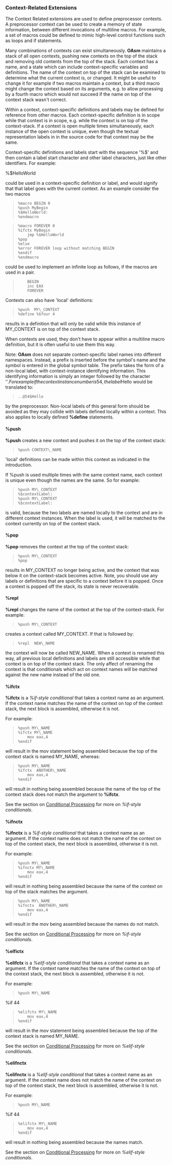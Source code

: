 ### Context-Related Extensions

 
 The Context Related extensions are used to define preprocessor contexts.  A preprocessor context can be used to create a memory of state information, between different invocations of multiline macros.  For example, a set of macros could be defined to mimic high-level control functions such as loops and if statements.
 
 Many combinations of contexts can exist simultaneously.  **OAsm** maintains a stack of all open contexts, pushing new contexts on the top of the stack and removing old contents from the top of the stack.  Each context has a name, and a state which can include context-specific variables and definitions.  The name of the context on top of the stack can be examined to determine what the current context is, or changed.  It might be useful to change it for example if two macros maintain a context, but a third macro might change the context based on its arguments, e.g. to allow processing by a fourth macro which would not succeed if the name on top of the context stack wasn't correct.
 
 Within a context, context-specific definitions and labels may be defined for reference from other macros.  Each context-specific definition is in scope while that context is in scope, e.g. while the context is on top of the context-stack.  If a context is open multiple times simultaneously, each instance of the open context is unique, even though the textual representation labels in in the source code for that context may be the same.
 
 Context-specific definitions and labels start with the sequence '%$' and then contain a label start character and other label characters, just like other identifiers.  For example:
 
 %$HelloWorld
 
 could be used in a context-specific definition or label, and would signify that that label goes with the current context.  As an example consider the two macros
 
>     %macro BEGIN 0
>     %push MyBegin
>     %$HelloWorld:
>     %endmacro
 
>     %macro FOREVER 0
>     %ifctx MyBegin
>         jmp %$HelloWorld
>     %pop
>     %else
>     %error FOREVER loop without matching BEGIN
>     %endif
>     %endmacro
>     
 could be used to implement an infinite loop as follows, if the macros are used in a pair.  
 
>         BEGIN
>         inc EAX
>         FOREVER
 
 Contexts can also have 'local' definitions:
 
>     %push  MY\_CONTEXT
>     %define %$four 4
 
 results in a definition that will only be valid while this instance of MY\_CONTEXT is on top of the context stack.
 
 When contexts are used, they don't have to appear within a multiline macro definition, but it is often useful to use them this way.
 
 Note:  **OAsm** does not separate context-specific label names into different namespaces.  Instead, a prefix is inserted before the symbol's name and the symbol is entered in the global symbol table.  The prefix takes the form of a non-local label, with context-instance identifying information.  This identifying information is simply an integer followed by the character '$'.  For example if the context instance number is 54, the label %$Hello would be translated to:
 
>     ..@54$Hello
 
 by the preprocessor.  Non-local labels of this general form should be avoided as they may collide with labels defined locally within a context.  This also applies to locally defined **%define** statements.


#### %push

 **%push** creates a new context and pushes it on the top of the context stack:
 
>     %push CONTEXT\_NAME
 
 'local' definitions can be made within this context as indicated in the introduction.
 
 If %push is used multiple times with the same context name, each context is unique even though the names are the same.  So for example:
 
>     %push MY\_CONTEXT
>     %$contextLabel:
>     %push MY\_CONTEXT
>     %$contextLabel:
 
 is valid, because the two labels are named locally to the context and are in different context instances.  When the label is used, it will be matched to the context currently on top of the context stack.


#### %pop

 **%pop** removes the context at the top of the context stack:
 
>     %push MY\_CONTEXT
>     %pop 
 
 results in MY\_CONTEXT no longer being active, and the context that was below it on the context-stack becomes active.  Note, you should use any labels or definitions that are specific to a context before it is popped.  Once a context is popped off the stack, its state is never recoverable.


#### %repl

 **%repl** changes the name of the context at the top of the context-stack.  For example:
 
>     %push MY\_CONTEXT
 
 creates a context called MY\_CONTEXT.  If that is followed by:
 
>     %repl  NEW\_NAME
 
 the context will now be called NEW\_NAME.  When a context is renamed this way, all previous local definitions and labels are still accessible while that context is on top of the context stack.  The only affect of renaming the context is that conditionals which act on context names will be matched against the new name instead of the old one.


#### %ifctx

 **%ifctx** is a _%if-style conditional_ that takes a context name as an argument.  If the context name matches the name of the context on top of the context stack, the next block is assembled, otherwise it is not.
 
 For example:
 
>     %push MY\_NAME
>     %ifctx MY\_NAME
>         mov eax,4
>     %endif
 
 will result in the mov statement being assembled because the top of the context stack is named MY\_NAME, whereas:
 
>     %push MY\_NAME
>     %ifctx  ANOTHER\_NAME
>         mov eax,4
>     %endif
 
 will result in nothing being assembled because the name of the top of the context stack does not match the argument to **%ifctx**.
 
 See the section on [Conditional Processing](Conditional%20Processing.md) for more on _%if-style conditionals_.


#### %ifnctx

 **%ifnctx** is a _%if-style conditional_ that takes a context name as an argument.  If the context name does not match the name of the context on top of the context stack, the next block is assembled, otherwise it is not.
 
 For example:
 
>     %push MY\_NAME
>     %ifnctx MY\_NAME
>         mov eax,4
>     %endif
 
 will result in nothing being assembled because the name of the context on top of the stack matches the argument.
 
>     %push MY\_NAME
>     %ifnctx  ANOTHER\_NAME
>         mov eax,4
>     %endif
 
 will result in the mov being assembled because the names do not match.
 
 See the section on [Conditional Processing](Conditional%20Processing.md) for more on _%if-style conditionals_.


#### %elfictx

 **%elifctx** is a _%elif-style conditional_ that takes a context name as an argument.  If the context name matches the name of the context on top of the context stack, the next block is assembled, otherwise it is not.
 
 For example:
 
>     %push MY\_NAME
 %if 44
>     %elifctx MY\_NAME
>         mov eax,4
>     %endif
 
 will result in the mov statement being assembled because the top of the context stack is named MY\_NAME.
 
 See the section on [Conditional Processing](Conditional%20Processing.md) for more on _%elif-style conditionals_.


#### %elifnctx

 
 **%elifnctx** is a _%elif-style conditional_ that takes a context name as an argument.  If the context name does not match the name of the context on top of the context stack, the next block is assembled, otherwise it is not.
 
 For example:
 
>     %push MY\_NAME
 %if 44
>     %elifctx MY\_NAME
>         mov eax,4
>     %endif
 
 will result in nothing being assembled because the names match.
 
 See the section on [Conditional Processing](Conditional%20Processing.md) for more on _%elif-style conditionals_.
  
 
 